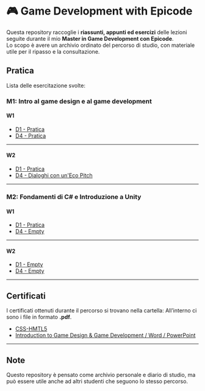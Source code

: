 # 🎮 Game Development with Epicode

Questa repository raccoglie i **riassunti, appunti ed esercizi** delle lezioni seguite durante il mio **Master in Game Development con Epicode**.  
Lo scopo è avere un archivio ordinato del percorso di studio, con materiale utile per il ripasso e la consultazione.

## Pratica

Lista delle esercitazione svolte:

### M1: Intro al game design e al game development

#### W1
- [D1 - Pratica](https://github.com/Mike014/Game-Development-with-Epicode/blob/main/M1/W1/D1/Pratica.ipynb)
- [D4 - Pratica](https://github.com/Mike014/Game-Development-with-Epicode/blob/main/M1/W1/D4/Pratica.ipynb)

---

#### W2
- [D1 - Pratica](https://github.com/Mike014/Game-Development-with-Epicode/blob/main/M1/W2/D1/Pratica.ipynb)
- [D4 - Dialoghi con un'Eco Pitch](https://mike014.github.io/Dialoghi_con_un_eco_Pitch/)

---

### M2: Fondamenti di C# e Introduzione a Unity

#### W1
- [D1 - Pratica](https://github.com/Mike014/m2-g1-lab)
- [D4 - Empty]()

---

#### W2
- [D1 - Empty]()
- [D4 - Empty]()

---



## Certificati
I certificati ottenuti durante il percorso si trovano nella cartella:
All’interno ci sono i file in formato **.pdf**.

- [CSS-HMTL5](Certificati/CSS-HTML5-Epicode.pdf)
- [Introduction to Game Design & Game Development / Word / PowerPoint](https://drive.google.com/file/d/1CYLJZnM2wFFTxdFbwHLAsPb-AuGp-02y/view?usp=sharing)

---

## Note
Questo repository è pensato come archivio personale e diario di studio, ma può essere utile anche ad altri studenti che seguono lo stesso percorso.


